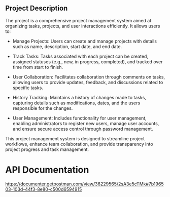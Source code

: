 ## Project Description

The project is a comprehensive project management system aimed at organizing tasks, projects, and user interactions efficiently. It allows users to:
- Manage Projects: Users can create and manage projects with details such as name, description, start date, and end date.

- Track Tasks: Tasks associated with each project can be created, assigned statuses (e.g., new, in progress, completed), and tracked over time from start to finish.

- User Collaboration: Facilitates collaboration through comments on tasks, allowing users to provide updates, feedback, and discussions related to specific tasks.

- History Tracking: Maintains a history of changes made to tasks, capturing details such as modifications, dates, and the users responsible for the changes.

- User Management: Includes functionality for user management, enabling administrators to register new users, manage user accounts, and ensure secure access control through password management.

This project management system is designed to streamline project workflows, enhance team collaboration, and provide transparency into project progress and task management.

# API Documentation
https://documenter.getpostman.com/view/36229565/2sA3e5cTMk#7b196503-103d-44f3-8e80-c500d6594915